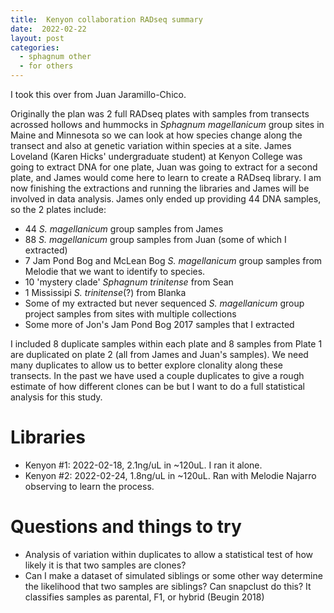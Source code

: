 ```yaml
---
title:  Kenyon collaboration RADseq summary
date:  2022-02-22
layout: post
categories:
  - sphagnum other
  - for others
---
```

I took this over from Juan Jaramillo-Chico.

Originally the plan was 2 full RADseq plates with samples from transects acrossed hollows and hummocks in _Sphagnum magellanicum_ group sites in Maine and Minnesota so we can look at how species change along the transect and also at genetic variation within species at a site. James Loveland (Karen Hicks' undergraduate student) at Kenyon College was going to extract DNA for one plate, Juan was going to extract for a second plate, and James would come here to learn to create a RADseq library. I am now finishing the extractions and running the libraries and James will be involved in data analysis. James only ended up providing 44 DNA samples, so the 2 plates include:

  * 44 _S. magellanicum_ group samples from James
  * 88 _S. magellanicum_ group samples from Juan (some of which I extracted)
  * 7 Jam Pond Bog and McLean Bog _S. magellanicum_ group samples from Melodie that we want to identify to species.
  * 10 'mystery clade' _Sphagnum trinitense_ from Sean
  * 1 Mississipi _S. trinitense_(?) from Blanka
  * Some of my extracted but never sequenced _S. magellanicum_ group project samples from sites with multiple collections
  * Some more of Jon's Jam Pond Bog 2017 samples that I extracted

I included 8 duplicate samples within each plate and 8 samples from Plate 1 are duplicated on plate 2 (all from James and Juan's samples). We need many duplicates to allow us to better explore clonality along these transects. In the past we have used a couple duplicates to give a rough estimate of how different clones can be but I want to do a full statistical analysis for this study.

# Libraries

  * Kenyon #1: 2022-02-18, 2.1ng/uL in ~120uL. I ran it alone.
  * Kenyon #2: 2022-02-24, 1.8ng/uL in ~120uL. Ran with Melodie Najarro observing to learn the process.

# Questions and things to try

  * Analysis of variation within duplicates to allow a statistical test of how likely it is that two samples are clones?
  * Can I make a dataset of simulated siblings or some other way determine the likelihood that two samples are siblings? Can snapclust do this? It classifies samples as parental, F1, or hybrid (Beugin 2018)

